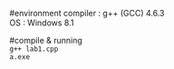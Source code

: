 #environment
compiler : g++ (GCC) 4.6.3   
OS : Windows 8.1

#compile & running  
`g++ lab1.cpp`  
`a.exe`
